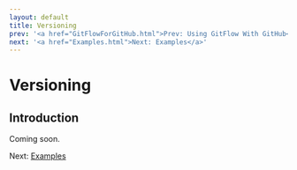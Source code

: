 ```yaml
---
layout: default
title: Versioning
prev: '<a href="GitFlowForGitHub.html">Prev: Using GitFlow With GitHub</a>'
next: '<a href="Examples.html">Next: Examples</a>'
---
```

# Versioning

## Introduction

Coming soon.

<div class="breadcrumb">
	Next: <a href="Examples.html">Examples</a>
</div>